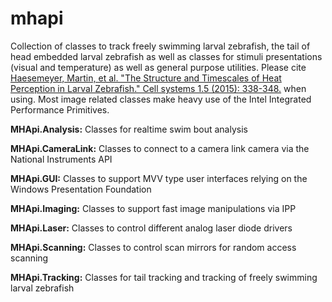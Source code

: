 # mhapi

Collection of classes to track freely swimming larval zebrafish, the tail of head embedded larval zebrafish as well as classes
for stimuli presentations (visual and temperature) as well as general purpose utilities.
Please cite
[Haesemeyer, Martin, et al. "The Structure and Timescales of Heat Perception in Larval Zebrafish." Cell systems 1.5 (2015): 338-348.](http://www.cell.com/fulltext/S2405-4712(15)00184-2)
when using.
Most image related classes make heavy use of the Intel Integrated Performance Primitives.

**MHApi.Analysis:** Classes for realtime swim bout analysis

**MHApi.CameraLink:** Classes to connect to a camera link camera via the National Instruments API

**MHApi.GUI:** Classes to support MVV type user interfaces relying on the Windows Presentation Foundation

**MHApi.Imaging:** Classes to support fast image manipulations via IPP

**MHApi.Laser:** Classes to control different analog laser diode drivers

**MHApi.Scanning:** Classes to control scan mirrors for random access scanning

**MHApi.Tracking:** Classes for tail tracking and tracking of freely swimming larval zebrafish
